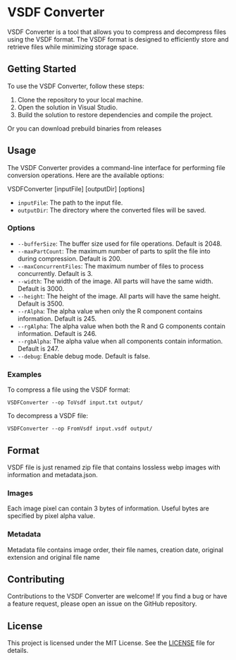 # VSDF Converter

VSDF Converter is a tool that allows you to compress and decompress files using the VSDF format. The VSDF format is designed to efficiently store and retrieve files while minimizing storage space.

## Getting Started

To use the VSDF Converter, follow these steps:

1. Clone the repository to your local machine.
2. Open the solution in Visual Studio.
3. Build the solution to restore dependencies and compile the project.

Or you can download prebuild binaries from releases

## Usage

The VSDF Converter provides a command-line interface for performing file conversion operations. Here are the available options:

VSDFConverter [inputFile] [outputDir] [options]

- `inputFile`: The path to the input file.
- `outputDir`: The directory where the converted files will be saved.

### Options

- `--bufferSize`: The buffer size used for file operations. Default is 2048.
- `--maxPartCount`: The maximum number of parts to split the file into during compression. Default is 200.
- `--maxConcurrentFiles`: The maximum number of files to process concurrently. Default is 3.
- `--width`: The width of the image. All parts will have the same width. Default is 3000.
- `--height`: The height of the image. All parts will have the same height. Default is 3500.
- `--rAlpha`: The alpha value when only the R component contains information. Default is 245.
- `--rgAlpha`: The alpha value when both the R and G components contain information. Default is 246.
- `--rgbAlpha`: The alpha value when all components contain information. Default is 247.
- `--debug`: Enable debug mode. Default is false.

### Examples

To compress a file using the VSDF format:

`VSDFConverter --op ToVsdf input.txt output/`

To decompress a VSDF file:

`VSDFConverter --op FromVsdf input.vsdf output/`

## Format

VSDF file is just renamed zip file that contains lossless webp images with information and metadata.json.

### Images

Each image pixel can contain 3 bytes of information. Useful bytes are specified by pixel alpha value.

### Metadata

Metadata file contains image order, their file names, creation date, original extension and original file name

## Contributing

Contributions to the VSDF Converter are welcome! If you find a bug or have a feature request, please open an issue on the GitHub repository.

## License

This project is licensed under the MIT License. See the [LICENSE](LICENSE) file for details.
